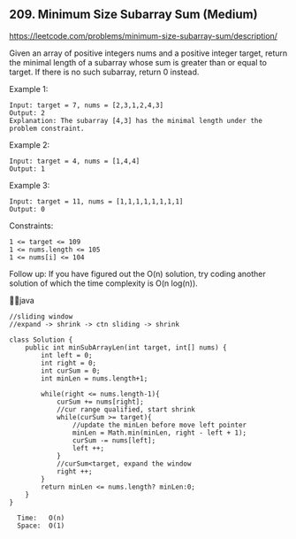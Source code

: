 ## 209. Minimum Size Subarray Sum (Medium)

https://leetcode.com/problems/minimum-size-subarray-sum/description/

Given an array of positive integers nums and a positive integer target, return the minimal length of a 
subarray
 whose sum is greater than or equal to target. If there is no such subarray, return 0 instead.

 

Example 1:
    
    Input: target = 7, nums = [2,3,1,2,4,3]
    Output: 2
    Explanation: The subarray [4,3] has the minimal length under the problem constraint.
Example 2:

    Input: target = 4, nums = [1,4,4]
    Output: 1
Example 3:
    
    Input: target = 11, nums = [1,1,1,1,1,1,1,1]
    Output: 0
     

Constraints:
    
    1 <= target <= 109
    1 <= nums.length <= 105
    1 <= nums[i] <= 104
 

Follow up: If you have figured out the O(n) solution, try coding another solution of which the time complexity is O(n log(n)).

🧑‍🚀java

    //sliding window
    //expand -> shrink -> ctn sliding -> shrink
    
    class Solution {
        public int minSubArrayLen(int target, int[] nums) {
            int left = 0;
            int right = 0;
            int curSum = 0;
            int minLen = nums.length+1;
    
            while(right <= nums.length-1){
                curSum += nums[right];
                //cur range qualified, start shrink
                while(curSum >= target){
                    //update the minLen before move left pointer
                    minLen = Math.min(minLen, right - left + 1);
                    curSum -= nums[left];
                    left ++;
                }
                //curSum<target, expand the window
                right ++;
            }
            return minLen <= nums.length? minLen:0; 
        }
    }

      Time:   O(n)
      Space:  O(1)
